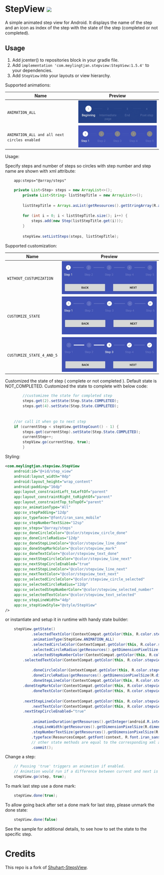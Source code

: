 StepView    [![](https://jitpack.io/v/siloamhospitals/StepView.svg)](https://jitpack.io/#siloamhospitals/StepView)
======================

A simple animated step view for Android. It displays the name of the step and an icon as index of the step with the state of the step (completed or not completed).

Usage
-----

1. Add jcenter() to repositories block in your gradle file.
2. Add `implementation 'com.meylingtjan.stepview:StepView:1.5.4'` to your dependencies.
3. Add `StepView` into your layouts or view hierarchy.

Supported animations:

Name| Preview
-------- | ---
`ANIMATION_ALL`| ![animation_all](/images/ANIMATION_ALL.gif)
`ANIMATION_ALL and all next circles enabled`| ![animation_circles](/images/ANIMATION_CIRCLES.gif)

Usage:

Specify steps and number of steps so circles with step number and step name are shown with xml attribute:
```xml
	app:steps="@array/steps"
```
```java
	private List<Step> steps = new ArrayList<>();
        private List<String> listStepTitle = new ArrayList<>();
        
        listStepTitle = Arrays.asList(getResources().getStringArray(R.array.steps));

        for (int i = 0; i < listStepTitle.size(); i++) {
            steps.add(new Step(listStepTitle.get(i)));
        }

        stepView.setListSteps(steps, listStepTitle);
```

Supported customization:

Name| Preview
-------- | ---
`WITHOUT_CUSTUMIZATION`| ![without_cuztomization](/images/WITHOUT_CUSTOMIZATION.jpeg)
`CUSTOMIZE_STATE`| ![customize_state](/images/CUSTOMIZE_STATE.jpeg)
`CUSTUMIZE_STATE_4_AND_5`| ![customize_state_4_and_5](/images/CUSTOMIZE_STATE_4_AND_5.jpeg)

Customized the state of step ( complete or not completed ). Default state is NOT_COMPLETED.
Customized the state to complete with below code:

```java
        //customizee the state for completed step
        steps.get(2).setState(Step.State.COMPLETED);
        steps.get(4).setState(Step.State.COMPLETED);
	
	
	//or call it when go to next step
	if (currentStep < stepView.getStepCount() - 1) {
	    steps.get(currentStep).setState(Step.State.COMPLETED);
	    currentStep++;
	    stepView.go(currentStep, true);
        }
```

Styling:

```xml
<com.meylingtjan.stepview.StepView
    android:id="@+id/step_view"
    android:layout_width="0dp"
    android:layout_height="wrap_content"
    android:padding="16dp"
    app:layout_constraintLeft_toLeftOf="parent"
    app:layout_constraintRight_toRightOf="parent"
    app:layout_constraintTop_toTopOf="parent"
    app:sv_animationType="All"
    app:sv_stepPadding="12dp"
    app:sv_typeface="@font/iran_sans_mobile"
    app:sv_stepNumberTextSize="12sp"
    app:sv_steps="@array/steps"
    app:sv_doneCircleColor="@color/stepview_circle_done"
    app:sv_doneCircleRadius="12dp"
    app:sv_doneStepLineColor="@color/stepview_line_done"
    app:sv_doneStepMarkColor="@color/stepview_mark"
    app:sv_doneTextColor="@color/stepview_text_done"
    app:sv_nextStepCircleColor="@color/stepview_line_next"
    app:sv_nextStepCircleEnabled="true"
    app:sv_nextStepLineColor="@color/stepview_line_next"
    app:sv_nextTextColor="@color/stepview_text_next"
    app:sv_selectedCircleColor="@color/stepview_circle_selected"
    app:sv_selectedCircleRadius="12dp"
    app:sv_selectedStepNumberColor="@color/stepview_selected_number"
    app:sv_selectedTextColor="@color/stepview_text_selected"
    app:sv_stepLineWidth="4dp"
    app:sv_stepViewStyle="@style/StepView"
/>
```

or instantiate and setup it in runtime with handy state builder:

```java
    stepView.getState()
            .selectedTextColor(ContextCompat.getColor(this, R.color.stepview_text_selected))
            .animationType(StepView.ANIMATION_ALL)
            .selectedCircleColor(ContextCompat.getColor(this, R.color.stepview_circle_selected))
            .selectedCircleRadius(getResources().getDimensionPixelSize(R.dimen.dp12))
            .selectedStepNumberColor(ContextCompat.getColor(this, R.color.stepview_selected_number))
	    .selectedTextColor(ContextCompat.getColor(this, R.color.stepview_text_selected))

            .doneCircleColor(ContextCompat.getColor(this, R.color.stepview_circle_done))
            .doneCircleRadius(getResources().getDimensionPixelSize(R.dimen.dp12))
            .doneStepLineColor(ContextCompat.getColor(this, R.color.stepview_line_done))
	    .doneStepMarkColor(ContextCompat.getColor(this, R.color.stepview_mark))
            .doneTextColor(ContextCompat.getColor(this, R.color.stepview_text_done))
	    
	    .nextStepLineColor(ContextCompat.getColor(this, R.color.stepview_line_next))
            .nextTextColor(ContextCompat.getColor(this, R.color.stepview_text_next))
	    .nextStepCircleEnabled="true"
	    
            .animationDuration(getResources().getInteger(android.R.integer.config_shortAnimTime))
            .stepLineWidth(getResources().getDimensionPixelSize(R.dimen.dp1))
            .stepNumberTextSize(getResources().getDimensionPixelSize(R.dimen.sp12))
            .typeface(ResourcesCompat.getFont(context, R.font.iran_sans_mobile))
            // other state methods are equal to the corresponding xml attributes
            .commit();
```

Change a step:
```java
    // Passing 'true' triggers an animation if enabled.
    // Animation would run if a difference between current and next is 1.
    stepView.go(step, true);
```

To mark last step use a done mark:
```java
	stepView.done(true);
```
To allow going back after set a done mark for last step, please unmark the done state:
```java
	stepView.done(false)
```

See the sample for additional details, to see how to set the state to the specific step.

Credits
=======

This repo is a fork of [Shuhart-StepsView](https://github.com/shuhart/StepView).

